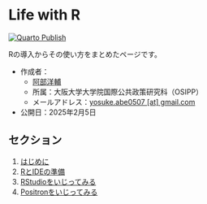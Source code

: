

<!-- README.md is generated from README.qmd. Please edit that file -->

# Life with R

<!-- badges: start -->

[![Quarto
Publish](https://github.com/yo5uke/life-with-r/actions/workflows/publish.yml/badge.svg)](https://github.com/yo5uke/life-with-r/actions/workflows/publish.yml)
<!-- badges: end -->

Rの導入からその使い方をまとめたページです。

- 作成者：
  - [阿部洋輔](https://yo5uke.github.io)
  - 所属：大阪大学大学院国際公共政策研究科（OSIPP）
  - メールアドレス：[yosuke.abe0507 \[at\]
    gmail.com](mailto:yosuke.abe0507@gmail.com)
- 公開日：2025年2月5日

## セクション

1.  [はじめに](index.qmd)
2.  [RとIDEの準備](install.qmd)
3.  [RStudioをいじってみる](try_rstudio.qmd)
4.  [Positronをいじってみる](try_positron.qmd)
